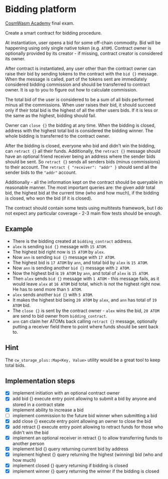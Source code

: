 # Bidding platform

[CosmWasm Academy](https://academy.cosmwasm.com/) final exam.

Create a smart contract for bidding procedure.

At instantiation, user opens a bid for some off-chain commodity. Bid will be happening using only single native token (e.g. `ATOM`). Contract owner is optionally provided by its creator - if missing, contract creator is considered its owner.

After contract is instantiated, any user other than the contract owner can raise their bid by sending tokens to the contract with the `bid {}` message. When the message is called, part of the tokens sent are immediately considered
bidding commission and should be transferred to contract owner. It is up to you to figure out how to calculate commission.

The total bid of the user is considered to be a sum of all bids performed minus all the commissions. When user raises their bid, it should succeed only if their total bid is the highest of all the other users bids. If it is less or the same as
the highest, bidding should fail.

Owner can `close {}` the bidding at any time. When the bidding is closed, address with the highest total bid is considered the bidding winner. The whole bidding is transferred to the contract owner.

After the bidding is closed, everyone who bid and didn't win the bidding, can `retract {}` all their funds. Additionally, the `retract {}` message should have an optional friend receiver being an address where the sender bids should be sent. So `retract {}` sends all senders bids (minus commissions) to their account. The `retract { "receiver": "addr" }` should send all the sender bids to the `"addr"` account.

Additionally - all the information kept on the contract should be queryable in reasonable manner. The most important queries are: the given addr total bid, the highest bid at the current time (who and how much), if the bidding is closed, who won the bid (if it is closed).

The contract should contain some tests using multitests framework, but I do not expect any particular coverage - 2-3 main flow tests should be enough.

## Example

- There is the bidding created at `bidding_contract` address.
- `alex` is sending `bid {}` message with `15 ATOM`.
- The highest bid right now is `15 ATOM` by `alex`.
- Now `ann` is sending `bid {}` message with `17 ATOM`.
- The highest bid is `17 ATOM` by `ann`, and total bid by `alex` is `15 ATOM`.
- Now `ann` is sending another `bid {}` message with `2 ATOM`.
- Now the highest bid is `19 ATOM` by `ann`, and total of `alex` is `15 ATOM`.
- Then `alex` sends `bid {}` message with `1 ATOM` - this message fails, as it would leave `alex` at `16 ATOM` bid total, which is not the highest right now. He has to send more than `5 ATOM`.
- `alex` sends another `bid {}` with `5 ATOM`.
- It makes the highest bid being `20 ATOM` by `alex`, and `ann` has total of `19 ATOM` bid.
- The `close {}` is sent by the contract owner - `alex` wins the bid, `20 ATOM` are send to bid owner from `bidding_contract`.
- `ann` can claim her ATOMs back calling `retract {}` message, optionally putting a receiver field there to point where funds should be sent back to.

## Hint

The `cw_storage_plus::Map<Key, Value>` utility would be a great tool to keep total bids.

## Implementation steps

- [x] implement initiation with an optional contract owner
- [x] add bid {} execute entry point allowing to submit a bid by anyone and stored in a contract state
- [x] implement ability to increase a bid
- [ ] implement commission to the future bid winner when submitting a bid
- [x] add close {} execute entry point allowing an owner to close the bid
- [x] add retract {} execute entry point allowing to retract funds for those who didn't win the bid
- [x] implement an optional receiver in retract {} to allow transferring funds to another person
- [x] implement bid {} query returning current bid by address
- [x] implement highest {} query returning the highest (winning) bid (who and how much)
- [x] implement closed {} query returning if bidding is closed
- [x] implement winner {} query returning the winner if the bidding is closed